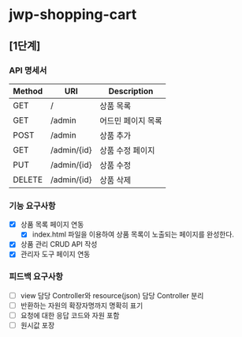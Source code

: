 # jwp-shopping-cart

## [1단계]

### API 명세서

| Method | URI         | Description |
|--------|-------------|-------------|
| GET    | /           | 상품 목록       |
| GET    | /admin      | 어드민 페이지 목록  |
| POST   | /admin      | 상품 추가       |
| GET    | /admin/{id} | 상품 수정 페이지   |
| PUT    | /admin/{id} | 상품 수정       |
| DELETE | /admin/{id} | 상품 삭제       |

### 기능 요구사항

- [x] 상품 목록 페이지 연동
    - [x] index.html 파일을 이용하여 상품 목록이 노출되는 페이지를 완성한다.
- [x] 상품 관리 CRUD API 작성
- [x] 관리자 도구 페이지 연동

### 피드백 요구사항

- [ ] view 담당 Controller와 resource(json) 담당 Controller 분리
- [ ] 반환하는 자원의 확장자명까지 명확히 표기
- [ ] 요청에 대한 응답 코드와 자원 포함
- [ ] 원시값 포장
